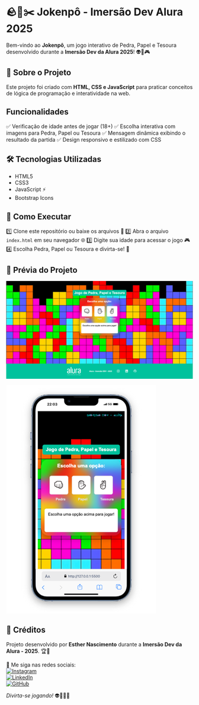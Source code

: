 # 🪨📄✂️ Jokenpô - Imersão Dev Alura 2025 

Bem-vindo ao **Jokenpô**, um jogo interativo de Pedra, Papel e Tesoura desenvolvido durante a **Imersão Dev da Alura 2025**! 👽💚🎮

## 🎯 Sobre o Projeto

Este projeto foi criado com **HTML, CSS e JavaScript** para praticar conceitos de lógica de programação e interatividade na web.

## Funcionalidades

✅ Verificação de idade antes de jogar (18+)
✅ Escolha interativa com imagens para Pedra, Papel ou Tesoura
✅ Mensagem dinâmica exibindo o resultado da partida
✅ Design responsivo e estilizado com CSS

## 🛠️ Tecnologias Utilizadas

- HTML5 
- CSS3 
- JavaScript ⚡
- Bootstrap Icons 

## 🚀 Como Executar

1️⃣ Clone este repositório ou baixe os arquivos 📂
2️⃣ Abra o arquivo `index.html` em seu navegador 🌐
3️⃣ Digite sua idade para acessar o jogo 🎮
4️⃣ Escolha Pedra, Papel ou Tesoura e divirta-se! 🎉

## 📸 Prévia do Projeto

![Jokenpô - Imagem do Jogo no Pc](img/printweb.png)

![Jokenpô - Imagem do Jogo no Celular](img/printcel.png)


## 💙 Créditos

Projeto desenvolvido por **Esther Nascimento** durante a **Imersão Dev da Alura - 2025**. 🏆🚀

📌 Me siga nas redes sociais:  
[![Instagram](https://img.shields.io/badge/Instagram-%23E4405F.svg?&style=for-the-badge&logo=instagram&logoColor=white)](https://www.instagram.com/esthernascimentooficial)  
[![LinkedIn](https://img.shields.io/badge/LinkedIn-%230077B5.svg?&style=for-the-badge&logo=linkedin&logoColor=white)](https://www.linkedin.com/in/esthernascimentooficial)  
[![GitHub](https://img.shields.io/badge/GitHub-%23181717.svg?&style=for-the-badge&logo=github&logoColor=white)](https://github.com/esthernascimento)  

 *Divirta-se jogando!* 👽💚🌐✨
